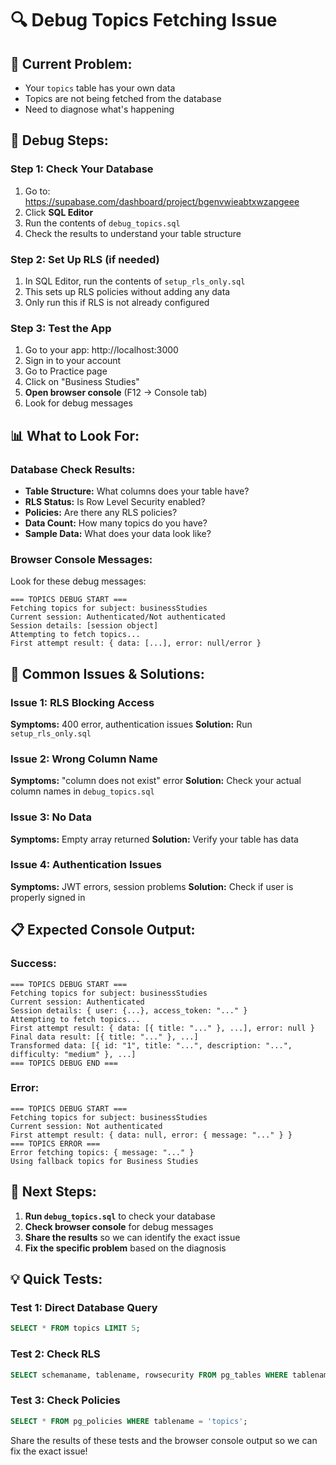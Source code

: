 # 🔍 Debug Topics Fetching Issue

## 🎯 **Current Problem:**
- Your `topics` table has your own data
- Topics are not being fetched from the database
- Need to diagnose what's happening

## 🚀 **Debug Steps:**

### Step 1: Check Your Database
1. Go to: https://supabase.com/dashboard/project/bgenvwieabtxwzapgeee
2. Click **SQL Editor**
3. Run the contents of `debug_topics.sql`
4. Check the results to understand your table structure

### Step 2: Set Up RLS (if needed)
1. In SQL Editor, run the contents of `setup_rls_only.sql`
2. This sets up RLS policies without adding any data
3. Only run this if RLS is not already configured

### Step 3: Test the App
1. Go to your app: http://localhost:3000
2. Sign in to your account
3. Go to Practice page
4. Click on "Business Studies"
5. **Open browser console** (F12 → Console tab)
6. Look for debug messages

## 📊 **What to Look For:**

### **Database Check Results:**
- **Table Structure:** What columns does your table have?
- **RLS Status:** Is Row Level Security enabled?
- **Policies:** Are there any RLS policies?
- **Data Count:** How many topics do you have?
- **Sample Data:** What does your data look like?

### **Browser Console Messages:**
Look for these debug messages:

```
=== TOPICS DEBUG START ===
Fetching topics for subject: businessStudies
Current session: Authenticated/Not authenticated
Session details: [session object]
Attempting to fetch topics...
First attempt result: { data: [...], error: null/error }
```

## 🔧 **Common Issues & Solutions:**

### **Issue 1: RLS Blocking Access**
**Symptoms:** 400 error, authentication issues
**Solution:** Run `setup_rls_only.sql`

### **Issue 2: Wrong Column Name**
**Symptoms:** "column does not exist" error
**Solution:** Check your actual column names in `debug_topics.sql`

### **Issue 3: No Data**
**Symptoms:** Empty array returned
**Solution:** Verify your table has data

### **Issue 4: Authentication Issues**
**Symptoms:** JWT errors, session problems
**Solution:** Check if user is properly signed in

## 📋 **Expected Console Output:**

### **Success:**
```
=== TOPICS DEBUG START ===
Fetching topics for subject: businessStudies
Current session: Authenticated
Session details: { user: {...}, access_token: "..." }
Attempting to fetch topics...
First attempt result: { data: [{ title: "..." }, ...], error: null }
Final data result: [{ title: "..." }, ...]
Transformed data: [{ id: "1", title: "...", description: "...", difficulty: "medium" }, ...]
=== TOPICS DEBUG END ===
```

### **Error:**
```
=== TOPICS DEBUG START ===
Fetching topics for subject: businessStudies
Current session: Not authenticated
First attempt result: { data: null, error: { message: "..." } }
=== TOPICS ERROR ===
Error fetching topics: { message: "..." }
Using fallback topics for Business Studies
```

## 🎯 **Next Steps:**

1. **Run `debug_topics.sql`** to check your database
2. **Check browser console** for debug messages
3. **Share the results** so we can identify the exact issue
4. **Fix the specific problem** based on the diagnosis

## 💡 **Quick Tests:**

### **Test 1: Direct Database Query**
```sql
SELECT * FROM topics LIMIT 5;
```

### **Test 2: Check RLS**
```sql
SELECT schemaname, tablename, rowsecurity FROM pg_tables WHERE tablename = 'topics';
```

### **Test 3: Check Policies**
```sql
SELECT * FROM pg_policies WHERE tablename = 'topics';
```

Share the results of these tests and the browser console output so we can fix the exact issue!
































